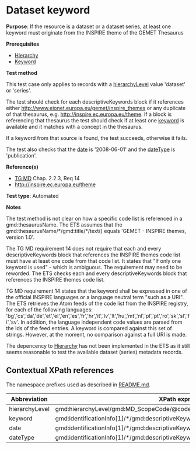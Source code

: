 # Dataset keyword

**Purpose**: If the resource is a dataset or a dataset series, at least one keyword must originate from the INSPIRE theme of the GEMET Thesaurus

**Prerequisites**

* [Hierarchy](./hierarchy) 
* [Keyword](./keyword)

**Test method**

This test case only applies to records with a [hierarchyLevel](#hierarchyLevel) value 'dataset' or 'series'.

The test should check for each descriptiveKeywords block if it references either http://www.eionet.europa.eu/gemet/inspire_themes or any duplicate of that thesaurus, e.g. http://inspire.ec.europa.eu/theme. If a block is referencing that thesaurus the test should check if at least one [keyword](#keyword) is available and it matches with a concept in the thesaurus.

If a keyword from that source is found, the test succeeds, otherwise it fails.

The test also checks that the [date](#date) is '2008-06-01' and the [dateType](#dateType) is 'publication'.

**Reference(s)**	 

* [TG MD](./README.md#ref_TG_MD) Chap. 2.2.3, Req 14
* http://inspire.ec.europa.eu/theme

**Test type**: Automated

**Notes**

The test method is not clear on how a specific code list is referenced in a gmd:thesaurusName. The ETS assumes that the gmd:thesaurusName/\*/gmd:title/\*/text() equals 'GEMET - INSPIRE themes, version 1.0'. 

The TG MD requirement 14 does not require that each and every descriptiveKeywords block that references the INSPIRE themes code list must have at least one code from that code list. It states that "If only one keyword is used" - which is ambiguous. The requirement may need to be reworded. The ETS checks each and every descriptiveKeywords block that references the INSPIRE themes code list.

TG MD requirement 14 states that the keyword shall be expressed in one of the official INSPIRE languages or a language neutral term "such as a URI". The ETS retrieves the Atom feeds of the code list from the INSPIRE registry, for each of the following languages: 'bg','cs','da','de','et','el','en','es','fr','hr','it','lv','lt','hu','mt','nl','pl','pt','ro','sk','sl','fi','sv'. In addition, the language independent code values are parsed from the Ids of the feed entries. A keyword is compared against this set of strings. However, at the moment, no comparison against a full URI is made.

The depencency to [Hierarchy](./hierarchy) has not been implemented in the ETS as it still seems reasonable to test the available dataset (series) metadata records.  

## Contextual XPath references

The namespace prefixes used as described in [README.md](./README.md#namespaces).

Abbreviation                                   |  XPath expression (relative to gmd:MD_Metadata)
-----------------------------------------------| -------------------------------------------------------------------------
<a name="hierarchyLevel"></a> hierarchyLevel | gmd:hierarchyLevel/gmd:MD_ScopeCode/@codeListValue
<a name="keyword"></a> keyword   | gmd:identificationInfo[1]/\*/gmd:descriptiveKeywords/\*/gmd:keyword
<a name="date"></a> date  | gmd:identificationInfo[1]/\*/gmd:descriptiveKeywords/\*/gmd:thesaurusName/gmd:CI_Citation/gmd:date/\*/gmd:date/gco:Date
<a name="dateType"></a> dateType  | gmd:identificationInfo[1]/\*/gmd:descriptiveKeywords/\*/gmd:thesaurusName//gmd:CI_Citation/gmd:date/\*/gmd:dateType
